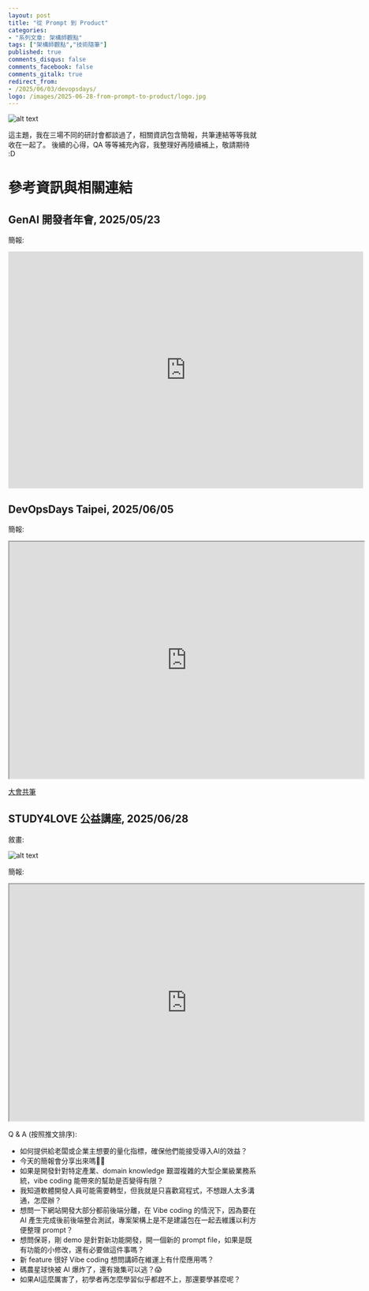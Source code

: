 ```yaml
---
layout: post
title: "從 Prompt 到 Product"
categories:
- "系列文章: 架構師觀點"
tags: ["架構師觀點","技術隨筆"]
published: true
comments_disqus: false
comments_facebook: false
comments_gitalk: true
redirect_from:
- /2025/06/03/devopsdays/
logo: /images/2025-06-28-from-prompt-to-product/logo.jpg
---
```


![alt text](/images/2025-06-28-from-prompt-to-product/logo.jpg)

這主題，我在三場不同的研討會都談過了，相關資訊包含簡報，共筆連結等等我就收在一起了。
後續的心得，QA 等等補充內容，我整理好再陸續補上，敬請期待 :D

<!--more-->

<!--

reference: https://ihower.tw/blog/13048-ai-pm

-->


# 參考資訊與相關連結

## GenAI 開發者年會, 2025/05/23

簡報:
<iframe src="https://docs.google.com/presentation/d/e/2PACX-1vQxOtsS0dDV_q3smJuQP3efhwhNaK_8O6AmYdO1XNZeFRgkiTTH1_NqjVHFyyS7zxOco4hP-NmMQfzi/pubembed?start=false&loop=false&delayms=3000" frameborder="0" width="720" height="480" allowfullscreen="true" mozallowfullscreen="true" webkitallowfullscreen="true"></iframe>



## DevOpsDays Taipei, 2025/06/05

簡報:  
<iframe src="https://docs.google.com/presentation/d/e/2PACX-1vQxjwDVoiFso6bL-Tn5sDXSPDxYlBIKqCXNxiH4jvWgWR6w_L7F56ut0wtnyAg23h6yT0czExPh4hGb/pubembed?start=false&loop=false&delayms=3000" frameborder="1" width="720" height="480" allowfullscreen="true" mozallowfullscreen="true" webkitallowfullscreen="true"></iframe>

[大會共筆](https://hackmd.io/@DevOpsDay/2025/%2FSkkpnJ8zxg)

## STUDY4LOVE 公益講座, 2025/06/28

敘畫:

![alt text](/images/2025-06-28-from-prompt-to-product/logo.jpg)


簡報:

<iframe src="https://docs.google.com/presentation/d/e/2PACX-1vRf4AOPd5FpqUxQeC0aMD6548tv5J24RTwFIbNN4W8O5aLkt-EZmVh7YLugA6wBKejStwcgLzRRbSva/pubembed?start=false&loop=false&delayms=3000" frameborder="1" width="720" height="480" allowfullscreen="true" mozallowfullscreen="true" webkitallowfullscreen="true"></iframe>

Q & A (按照推文排序):
- 如何提供給老闆或企業主想要的量化指標，確保他們能接受導入AI的效益？
- 今天的簡報會分享出來嗎🙇‍♂️
- 如果是開發針對特定產業、domain knowledge 艱澀複雜的大型企業級業務系統，vibe coding 能帶來的幫助是否變得有限？
- 我知道軟體開發人員可能需要轉型，但我就是只喜歡寫程式，不想跟人太多溝通，怎麼辦？
- 想問一下網站開發大部分都前後端分離，在 Vibe coding 的情況下，因為要在 AI 產生完成後前後端整合測試，專案架構上是不是建議包在一起去維護以利方便整理 prompt？
- 想問保哥，剛 demo 是針對新功能開發，開一個新的 prompt file，如果是既有功能的小修改，還有必要做這件事嗎？
- 新 feature 很好 Vibe coding 想問講師在維運上有什麼應用嗎？
- 碼農星球快被 AI 爆炸了，還有幾集可以逃？😱
- 如果AI這麼厲害了，初學者再怎麼學習似乎都趕不上，那還要學甚麼呢？